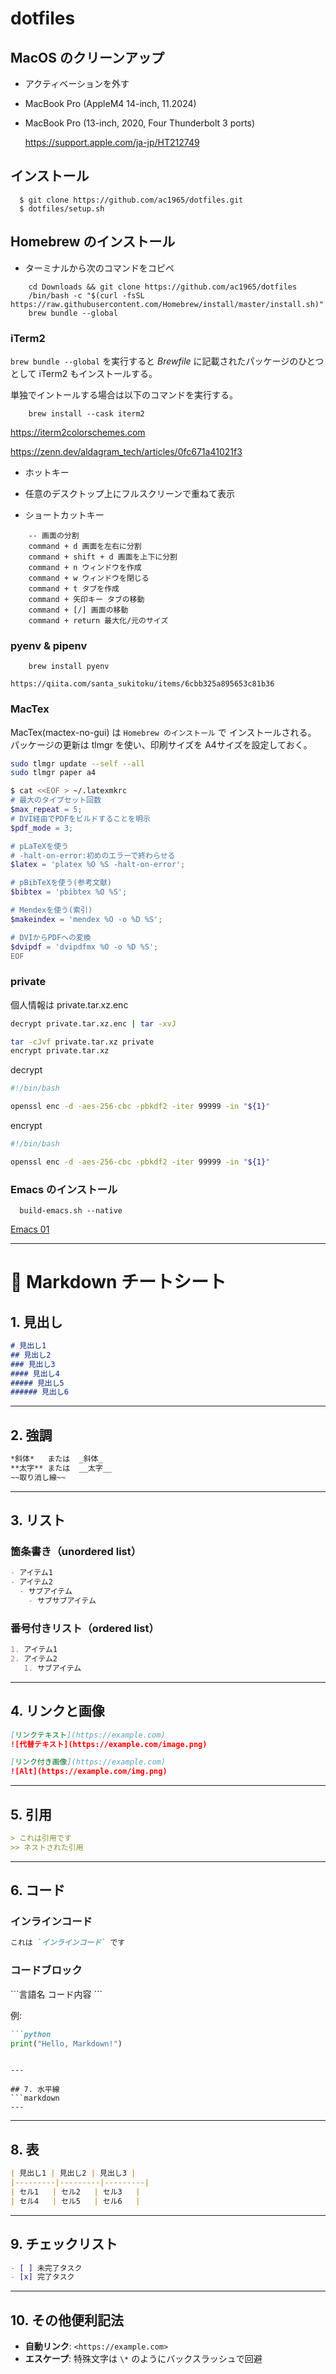 
# dotfiles

## MacOS のクリーンアップ

- アクティベーションを外す
- MacBook Pro (AppleM4 14-inch, 11.2024)
- MacBook Pro (13-inch, 2020, Four Thunderbolt 3 ports)

   https://support.apple.com/ja-jp/HT212749

## インストール

```
  $ git clone https://github.com/ac1965/dotfiles.git
  $ dotfiles/setup.sh
```

## Homebrew のインストール

- ターミナルから次のコマンドをコピペ

```
	cd Downloads && git clone https://github.com/ac1965/dotfiles
	/bin/bash -c "$(curl -fsSL https://raw.githubusercontent.com/Homebrew/install/master/install.sh)"
    brew bundle --global
```

### iTerm2

`brew bundle --global` を実行すると *Brewfile* に記載されたパッケージのひとつとして iTerm2 もインストールする。

単独でイントールする場合は以下のコマンドを実行する。

```
    brew install --cask iterm2
```

https://iterm2colorschemes.com

https://zenn.dev/aldagram_tech/articles/0fc671a41021f3

- ホットキー

- 任意のデスクトップ上にフルスクリーンで重ねて表示

- ショートカットキー

```
    -- 画面の分割
    command + d 画面を左右に分割
    command + shift + d 画面を上下に分割
    command + n ウィンドウを作成
    command + w ウィンドウを閉じる
	command + t タブを作成
    command + 矢印キー タブの移動
    command + [/] 画面の移動
    command + return 最大化/元のサイズ
```

### pyenv & pipenv

```
    brew install pyenv
```

    https://qiita.com/santa_sukitoku/items/6cbb325a895653c81b36

### MacTex

MacTex(mactex-no-gui) は `Homebrew のインストール` で インストールされる。
パッケージの更新は tlmgr を使い、印刷サイズを A4サイズを設定しておく。

``` bash
sudo tlmgr update --self --all
sudo tlmgr paper a4
```

``` bash
$ cat <<EOF > ~/.latexmkrc
# 最大のタイプセット回数
$max_repeat = 5;
# DVI経由でPDFをビルドすることを明示
$pdf_mode = 3;

# pLaTeXを使う
# -halt-on-error:初めのエラーで終わらせる
$latex = 'platex %O %S -halt-on-error';

# pBibTeXを使う(参考文献)
$bibtex = 'pbibtex %O %S';

# Mendexを使う(索引)
$makeindex = 'mendex %O -o %D %S';

# DVIからPDFへの変換
$dvipdf = 'dvipdfmx %O -o %D %S';
EOF
```

### private

個人情報は private.tar.xz.enc

``` bash
decrypt private.tar.xz.enc | tar -xvJ
```

``` bash
tar -cJvf private.tar.xz private
encrypt private.tar.xz
```

decrypt
``` bash
#!/bin/bash

openssl enc -d -aes-256-cbc -pbkdf2 -iter 99999 -in "${1}"
```

encrypt
``` bash
#!/bin/bash

openssl enc -d -aes-256-cbc -pbkdf2 -iter 99999 -in "${1}"
```


### Emacs のインストール

```
  build-emacs.sh --native
```

[Emacs 01](https://github.com/ac1965/dotfiles/blob/master/.docs/Emacs-01.org)

---

# 📑 Markdown チートシート

## 1. 見出し

```markdown
# 見出し1
## 見出し2
### 見出し3
#### 見出し4
##### 見出し5
###### 見出し6
```

---

## 2. 強調

```markdown
*斜体*   または  _斜体_
**太字** または  __太字__
~~取り消し線~~
```

---

## 3. リスト

### 箇条書き（unordered list）

```markdown
- アイテム1
- アイテム2
  - サブアイテム
    - サブサブアイテム
```

### 番号付きリスト（ordered list）

```markdown
1. アイテム1
2. アイテム2
   1. サブアイテム
```

---

## 4. リンクと画像

```markdown
[リンクテキスト](https://example.com)
![代替テキスト](https://example.com/image.png)

[リンク付き画像](https://example.com)
![Alt](https://example.com/img.png)
```

---

## 5. 引用

```markdown
> これは引用です
>> ネストされた引用
```

---

## 6. コード

### インラインコード

```markdown
これは `インラインコード` です
```

### コードブロック

\`\`\`言語名
コード内容
\`\`\`

例:

````markdown
```python
print("Hello, Markdown!")
````

````

---

## 7. 水平線
```markdown
---
````

---

## 8. 表

```markdown
| 見出し1 | 見出し2 | 見出し3 |
|---------|---------|---------|
| セル1   | セル2   | セル3   |
| セル4   | セル5   | セル6   |
```

---

## 9. チェックリスト

```markdown
- [ ] 未完了タスク
- [x] 完了タスク
```

---

## 10. その他便利記法

* **自動リンク**: `<https://example.com>`
* **エスケープ**: 特殊文字は `\*` のようにバックスラッシュで回避
